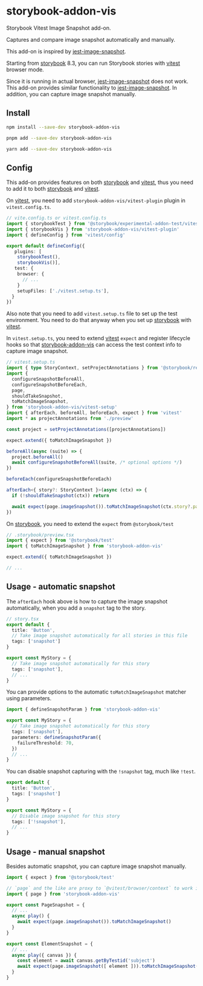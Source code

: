# storybook-addon-vis

Storybook Vitest Image Snapshot add-on.

Captures and compare image snapshot automatically and manually.

This add-on is inspired by [jest-image-snapshot].

Starting from [storybook] 8.3,
you can run Storybook stories with [vitest] browser mode.

Since it is running in actual browser, [jest-image-snapshot] does not work.
This add-on provides similar functionality to [jest-image-snapshot].
In addition, you can capture image snapshot manually.

## Install

```sh
npm install --save-dev storybook-addon-vis

pnpm add --save-dev storybook-addon-vis

yarn add --save-dev storybook-addon-vis
```

## Config

This add-on provides features on both [storybook] and [vitest],
thus you need to add it to both [storybook] and [vitest].

On [vitest], you need to add `storybook-addon-vis/vitest-plugin` plugin in `vitest.config.ts`.

```ts
// vite.config.ts or vitest.config.ts
import { storybookTest } from '@storybook/experimental-addon-test/vitest-plugin'
import { storybookVis } from 'storybook-addon-vis/vitest-plugin'
import { defineConfig } from 'vitest/config'

export default defineConfig({
   plugins: [
    storybookTest(),
    storybookVis()],
   test: {
    browser: {
      // ...
    }
    setupFiles: ['./vitest.setup.ts'],
  }
})
```

Also note that you need to add `vitest.setup.ts` file to set up the test environment.
You need to do that anyway when you set up [storybook] with [vitest].

In `vitest.setup.ts`, you need to extend [vitest] `expect` and register lifecycle hooks so that [storybook-addon-vis] can access the test context info to capture image snapshot.

```ts
// vitest.setup.ts
import { type StoryContext, setProjectAnnotations } from '@storybook/react'
import {
  configureSnapshotBeforeAll,
  configureSnapshotBeforeEach,
  page,
  shouldTakeSnapshot,
  toMatchImageSnapshot,
} from 'storybook-addon-vis/vitest-setup'
import { afterEach, beforeAll, beforeEach, expect } from 'vitest'
import * as projectAnnotations from './preview'

const project = setProjectAnnotations([projectAnnotations])

expect.extend({ toMatchImageSnapshot })

beforeAll(async (suite) => {
  project.beforeAll()
  await configureSnapshotBeforeAll(suite, /* optional options */)
})

beforeEach(configureSnapshotBeforeEach)

afterEach<{ story?: StoryContext }>(async (ctx) => {
  if (!shouldTakeSnapshot(ctx)) return

  await expect(page.imageSnapshot()).toMatchImageSnapshot(ctx.story?.parameters.snapshot)
})
```

On [storybook], you need to extend the `expect` from `@storybook/test`

```ts
// .storybook/preview.tsx
import { expect } from '@storybook/test'
import { toMatchImageSnapshot } from 'storybook-addon-vis'

expect.extend({ toMatchImageSnapshot })

// ...
```

## Usage - automatic snapshot

The `afterEach` hook above is how to capture the image snapshot automatically,
when you add a `snapshot` tag to the story.

```ts
// story.tsx
export default {
  title: 'Button',
  // Take image snapshot automatically for all stories in this file
  tags: ['snapshot']
}

export const MyStory = {
  // Take image snapshot automatically for this story
  tags: ['snapshot'],
  // ...
}
```

You can provide options to the automatic `toMatchImageSnapshot` matcher using parameters.

```ts
import { defineSnapshotParam } from 'storybook-addon-vis'

export const MyStory = {
  // Take image snapshot automatically for this story
  tags: ['snapshot'],
  parameters: defineSnapshotParam({
    failureThreshold: 70,
  })
  // ...
}
```

You can disable snapshot capturing with the `!snapshot` tag,
much like `!test`.

```ts
export default {
  title: 'Button',
  tags: ['snapshot']
}

export const MyStory = {
  // Disable image snapshot for this story
  tags: ['!snapshot'],
  // ...
}
```

## Usage - manual snapshot

Besides automatic snapshot, you can capture image snapshot manually.

```ts
import { expect } from '@storybook/test'

// `page` and the like are proxy to `@vitest/browser/context` to work in storybook
import { page } from 'storybook-addon-vis'

export const PageSnapshot = {
  // ...
  async play() {
    await expect(page.imageSnapshot()).toMatchImageSnapshot()
  }
}

export const ElementSnapshot = {
  // ...
  async play({ canvas }) {
    const element = await canvas.getByTestid('subject')
    await expect(page.imageSnapshot([ element ])).toMatchImageSnapshot()
  }
}
```

[jest-image-snapshot]: https://github.com/americanexpress/jest-image-snapshot
[storybook-addon-vis]: https://github.com/repobuddy/storybook-addon-vis
[storybook]: https://storybook.js.org
[vitest]: https://vitest.dev/
